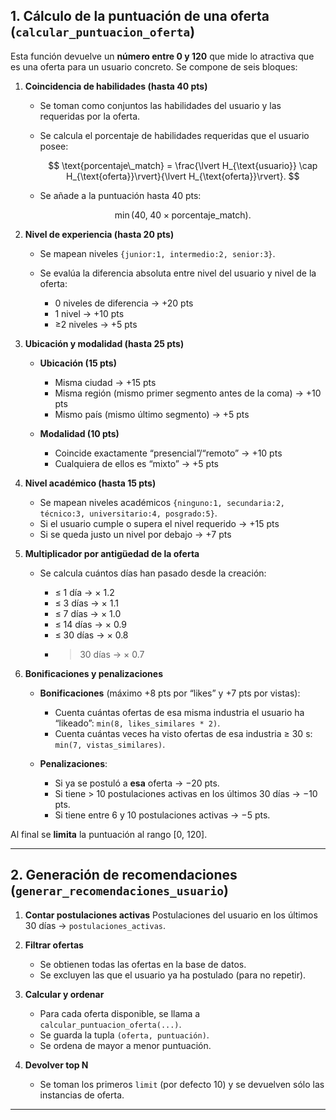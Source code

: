 ## 1. Cálculo de la puntuación de una oferta (`calcular_puntuacion_oferta`)

Esta función devuelve un **número entre 0 y 120** que mide lo atractiva que es una oferta para un usuario concreto. Se compone de seis bloques:

1. **Coincidencia de habilidades (hasta 40 pts)**

   * Se toman como conjuntos las habilidades del usuario y las requeridas por la oferta.
   * Se calcula el porcentaje de habilidades requeridas que el usuario posee:

     $$
       \text{porcentaje\_match} = \frac{\lvert H_{\text{usuario}} \cap H_{\text{oferta}}\rvert}{\lvert H_{\text{oferta}}\rvert}.
     $$
   * Se añade a la puntuación hasta 40 pts:

     $$
       \min\bigl(40,\;40 \times \text{porcentaje\_match}\bigr).
     $$

2. **Nivel de experiencia (hasta 20 pts)**

   * Se mapean niveles `{junior:1, intermedio:2, senior:3}`.
   * Se evalúa la diferencia absoluta entre nivel del usuario y nivel de la oferta:

     * 0 niveles de diferencia → +20 pts
     * 1 nivel → +10 pts
     * ≥2 niveles → +5 pts

3. **Ubicación y modalidad (hasta 25 pts)**

   * **Ubicación (15 pts)**

     * Misma ciudad → +15 pts
     * Misma región (mismo primer segmento antes de la coma) → +10 pts
     * Mismo país (mismo último segmento) → +5 pts
   * **Modalidad (10 pts)**

     * Coincide exactamente “presencial”/“remoto” → +10 pts
     * Cualquiera de ellos es “mixto” → +5 pts

4. **Nivel académico (hasta 15 pts)**

   * Se mapean niveles académicos `{ninguno:1, secundaria:2, técnico:3, universitario:4, posgrado:5}`.
   * Si el usuario cumple o supera el nivel requerido → +15 pts
   * Si se queda justo un nivel por debajo → +7 pts

5. **Multiplicador por antigüedad de la oferta**

   * Se calcula cuántos días han pasado desde la creación:

     * ≤ 1 día → × 1.2
     * ≤ 3 días → × 1.1
     * ≤ 7 días → × 1.0
     * ≤ 14 días → × 0.9
     * ≤ 30 días → × 0.8
     * > 30 días → × 0.7

6. **Bonificaciones y penalizaciones**

   * **Bonificaciones** (máximo +8 pts por “likes” y +7 pts por vistas):

     * Cuenta cuántas ofertas de esa misma industria el usuario ha “likeado”:
       `min(8, likes_similares * 2)`.
     * Cuenta cuántas veces ha visto ofertas de esa industria ≥ 30 s:
       `min(7, vistas_similares)`.
   * **Penalizaciones**:

     * Si ya se postuló a **esa** oferta → −20 pts.
     * Si tiene > 10 postulaciones activas en los últimos 30 días → −10 pts.
     * Si tiene entre 6 y 10 postulaciones activas → −5 pts.

Al final se **limita** la puntuación al rango \[0, 120].

---

## 2. Generación de recomendaciones (`generar_recomendaciones_usuario`)

1. **Contar postulaciones activas**
   Postulaciones del usuario en los últimos 30 días → `postulaciones_activas`.

2. **Filtrar ofertas**

   * Se obtienen todas las ofertas en la base de datos.
   * Se excluyen las que el usuario ya ha postulado (para no repetir).

3. **Calcular y ordenar**

   * Para cada oferta disponible, se llama a `calcular_puntuacion_oferta(...)`.
   * Se guarda la tupla `(oferta, puntuación)`.
   * Se ordena de mayor a menor puntuación.

4. **Devolver top N**

   * Se toman los primeros `limit` (por defecto 10) y se devuelven sólo las instancias de oferta.

---
